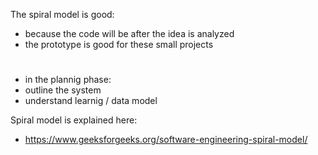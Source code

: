 The spiral model is good:
- because the code will be after the idea is analyzed
- the prototype is good for these small projects
#
#
- in the plannig phase:
- outline the system
- understand learnig / data model

Spiral model is explained here:
- https://www.geeksforgeeks.org/software-engineering-spiral-model/
